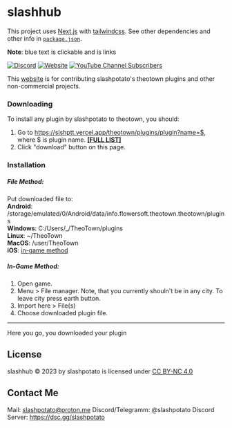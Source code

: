 # slashhub
This project uses [Next.js](https://nextjs.org/) with [tailwindcss](https://tailwindcss.com). See other dependencies and other info in [`package.json`](https://github.com/slashpotato/slashhub/blob/09542bb7d08f19446ebbb7cc4d968f12233cb442/package.json).

**Note**: blue text is clickable and is links

[![Discord](https://img.shields.io/discord/1127300288987021376?style=for-the-badge&logo=discord&logoColor=5865f2&label=discord%20server&labelColor=black&color=5865f2&link=https%3A%2F%2Fdsc.gg%2Fslashppotato)](https://dsc.gg/slashpotato)
[![Website](https://img.shields.io/website?style=for-the-badge&up_message=online&up_color=00d636&down_message=offline&down_color=lightgrey&url=https%3A%2F%2Fslshptt.vercel.app%2F&logo=vercel&logoColor=ffffff&labelColor=black&link=https%3A%2F%2Fslshptt.vercel.app%2F)](https://slshptt.vercel.app/)
[![YouTube Channel Subscribers](https://img.shields.io/youtube/channel/subscribers/UCBDiHcT9sfxCNxADZsb_g0g?style=for-the-badge&logo=youtube&logoColor=fe4e45&labelColor=000000&color=fe4e45)
](https://www.youtube.com/@slashpotato)

This [website](https://slshptt.vercel.app) is for contributing slashpotato's theotown plugins and other non-commercial projects.
### Downloading
To install any plugin by slashpotato to theotown, you should:
1. Go to https://slshptt.vercel.app/theotown/plugins/plugin?name=$, where $ is plugin name. [**[FULL LIST]**](https://slshptt.vercel.app/theotown/plugins/list)
2. Click "download" button on this page.
### Installation
##### File Method:
Put downloaded file to:
      <br>**Android**: /storage/emulated/0/Android/data/info.flowersoft.theotown.theotown/plugins
      <br>**Windows**: C:/Users/_/TheoTown/plugins
      <br>**Linux**: ~/TheoTown
      <br>**MacOS**: /user/TheoTown
      <br>**iOS**: [in-game method](https://github.com/slashpotato/slashhub/edit/main/README.md#in-game-method)
##### In-Game Method:
1. Open game.
2. Menu > File manager. Note, that you currently shouln't be in any city. To leave city press earth button.
3. Import here > File(s)
4. Choose downloaded plugin file.
***
Here you go, you downloaded your plugin
 
## License
slashhub © 2023 by slashpotato is licensed under [CC BY-NC 4.0](http://creativecommons.org/licenses/by-nc/4.0/)
## Contact Me
Mail: <slashpotato@proton.me>
Discord/Telegramm: @slashpotato
Discord Server: <https://dsc.gg/slashpotato>
